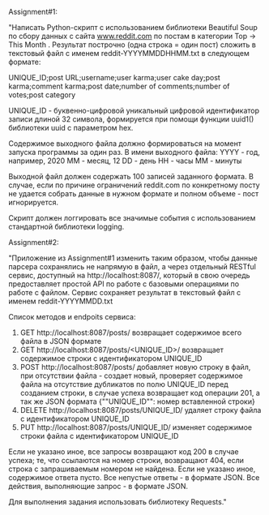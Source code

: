 Assignment#1:

"Написать Python-скрипт с использованием библиотеки Beautiful Soup по сбору данных с сайта www.reddit.com по постам в категории Top -> This Month . Результат построчно (одна строка = один пост) сложить в текстовый файл с именем reddit-YYYYMMDDHHMM.txt в следующем формате:

UNIQUE_ID;post URL;username;user karma;user cake day;post karma;comment karma;post date;number of comments;number of votes;post category

UNIQUE_ID - буквенно-цифровой уникальный цифровой идентификатор записи длиной 32 символа, формируется при помощи функции uuid1() библиотеки uuid с параметром hex.

Содержимое выходного файла должно формироваться на момент запуска программы за один раз. В имени выходного файла:
YYYY - год, например, 2020
MM - месяц, 12
DD - день
HH - часы
MM - минуты

Выходной файл должен содержать 100 записей заданного формата. В случае, если по причине ограничений reddit.com по конкретному посту не удается собрать данные в нужном формате и полном объеме - пост игнорируется.

Скрипт должен логгировать все значимые события с использованием стандартной библиотеки logging.


Assignment#2:

"Приложение из Assignment#1 изменить таким образом, чтобы данные парсера сохранялись не напрямую в файл, а через отдельный RESTful сервис, доступный на http://localhost:8087/, который в свою очередь предоставляет простой API по работе с базовыми операциями по работе с файлом. Сервис сохраняет результат в текстовый файл с именем reddit-YYYYMMDD.txt

Список методов и endpoits сервиса:

1. GET http://localhost:8087/posts/ возвращает содержимое всего файла в JSON формате
2. GET http://localhost:8087/posts/<UNIQUE_ID>/ возвращает содержимое строки с идентификатором UNIQUE_ID
3. POST http://localhost:8087/posts/ добавляет новую строку в файл, при отсутствии файла - создает новый, проверяет содержимое файла на отсутствие дубликатов по полю UNIQUE_ID перед созданием строки, в случае успеха возвращает код операции 201, а так же JSON формата {""UNIQUE_ID"": номер вставленной строки}
4. DELETE http://localhost:8087/posts/UNIQUE_ID/ удаляет строку файла с идентификатором UNIQUE_ID
5. PUT http://localhost:8087/posts/UNIQUE_ID/ изменяет содержимое строки файла с идентификатором UNIQUE_ID

Если не указано иное, все запросы возвращают код 200 в случае успеха; те, что ссылаются на номер строки, возвращают 404, если строка с запрашиваемым номером не найдена. Если не указано иное, содержимое ответа пусто. Все непустые ответы - в формате JSON. Все действия, выполняющие запрос - в формате JSON.

Для выполнения задания использовать библиотеку Requests."
